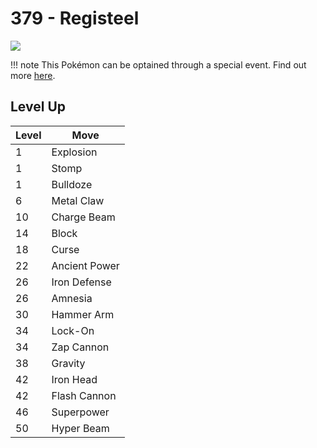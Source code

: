 # 379 - Registeel
![][379]

!!! note
    This Pokémon can be optained through a special event. Find out more [here](../../special_events/#registeel).

## Level Up

Level | Move
---   | ---
  1   | Explosion
  1   | Stomp
  1   | Bulldoze
  6   | Metal Claw
 10   | Charge Beam
 14   | Block
 18   | Curse
 22   | Ancient Power
 26   | Iron Defense
 26   | Amnesia
 30   | Hammer Arm
 34   | Lock-On
 34   | Zap Cannon
 38   | Gravity
 42   | Iron Head
 42   | Flash Cannon
 46   | Superpower
 50   | Hyper Beam

[379]: ../img/pokemon/379.png
